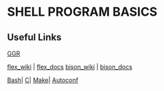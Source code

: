 # __SHELL PROGRAM BASICS__

## Useful Links

[GGR](https://www.cs.purdue.edu/homes/grr/SystemsProgrammingBook/Book/Chapter5-WritingYourOwnShell.pdf)

 [flex_wiki](https://en.wikipedia.org/wiki/Flex_(lexical_analyser_generator)) | [flex_docs](https://westes.github.io/flex/manual/)
[bison_wiki](https://en.wikipedia.org/wiki/GNU_Bison) | [bison_docs](https://www.gnu.org/software/bison/manual/bison.html#FAQ)

[Bash](https://www.gnu.org/software/bash/manual/bash.html#What-is-Bash_003f)|
[C](https://sourceware.org/glibc/manual/latest/html_mono/libc.html#Library-Summary)|
[Make](https://www.gnu.org/software/make/manual/make.html)|
[Autoconf](https://www.gnu.org/savannah-checkouts/gnu/autoconf/manual/autoconf-2.72/autoconf.html)
